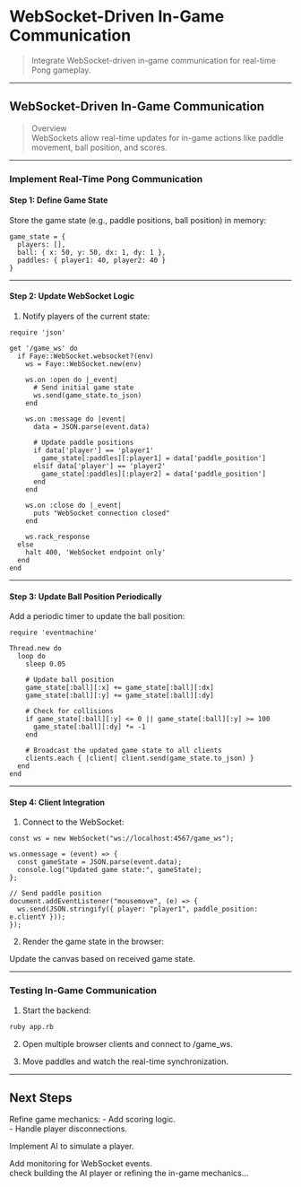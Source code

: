 
# WebSocket-Driven In-Game Communication

> Integrate WebSocket-driven in-game communication for real-time Pong gameplay.

---

## WebSocket-Driven In-Game Communication

> Overview  
> WebSockets allow real-time updates for in-game actions like paddle movement, ball position, and scores.


---

### Implement Real-Time Pong Communication

#### Step 1: Define Game State

Store the game state (e.g., paddle positions, ball position) in memory:

```
game_state = {
  players: [],
  ball: { x: 50, y: 50, dx: 1, dy: 1 },
  paddles: { player1: 40, player2: 40 }
}
```

---

#### Step 2: Update WebSocket Logic

1. Notify players of the current state:

```
require 'json'

get '/game_ws' do
  if Faye::WebSocket.websocket?(env)
    ws = Faye::WebSocket.new(env)

    ws.on :open do |_event|
      # Send initial game state
      ws.send(game_state.to_json)
    end

    ws.on :message do |event|
      data = JSON.parse(event.data)

      # Update paddle positions
      if data['player'] == 'player1'
        game_state[:paddles][:player1] = data['paddle_position']
      elsif data['player'] == 'player2'
        game_state[:paddles][:player2] = data['paddle_position']
      end
    end

    ws.on :close do |_event|
      puts "WebSocket connection closed"
    end

    ws.rack_response
  else
    halt 400, 'WebSocket endpoint only'
  end
end
```

---

#### Step 3: Update Ball Position Periodically

Add a periodic timer to update the ball position:

```
require 'eventmachine'

Thread.new do
  loop do
    sleep 0.05

    # Update ball position
    game_state[:ball][:x] += game_state[:ball][:dx]
    game_state[:ball][:y] += game_state[:ball][:dy]

    # Check for collisions
    if game_state[:ball][:y] <= 0 || game_state[:ball][:y] >= 100
      game_state[:ball][:dy] *= -1
    end

    # Broadcast the updated game state to all clients
    clients.each { |client| client.send(game_state.to_json) }
  end
end
```

---

#### Step 4: Client Integration

1. Connect to the WebSocket:

```
const ws = new WebSocket("ws://localhost:4567/game_ws");

ws.onmessage = (event) => {
  const gameState = JSON.parse(event.data);
  console.log("Updated game state:", gameState);
};

// Send paddle position
document.addEventListener("mousemove", (e) => {
  ws.send(JSON.stringify({ player: "player1", paddle_position: e.clientY }));
});
```

2. Render the game state in the browser:

Update the canvas based on received game state.

---

### Testing In-Game Communication

1. Start the backend:

```bash
ruby app.rb
```

2. Open multiple browser clients and connect to /game_ws.


3. Move paddles and watch the real-time synchronization.

---

## Next Steps

Refine game mechanics:
	- Add scoring logic.  
	- Handle player disconnections.

Implement AI to simulate a player.

Add monitoring for WebSocket events.  
check building the AI player or refining the in-game mechanics...  


